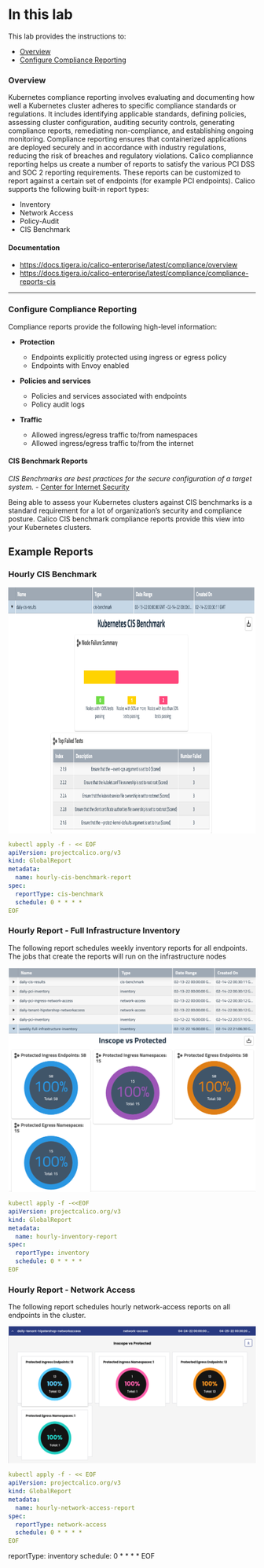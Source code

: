 # In this lab

This lab provides the instructions to:

* [Overview](https://github.com/tigera-cs/Calico-Security-Observability-Troubleshooting-Training/blob/main/modules/7.%20Configure%20Calico%20Compliance%20Reporting/README.md#overview)
* [Configure Compliance Reporting](https://github.com/tigera-cs/Calico-Security-Observability-Troubleshooting-Training/blob/main/modules/7.%20Configure%20Calico%20Compliance%20Reporting/README.md#configure-compliance-reporting)



### Overview

Kubernetes compliance reporting involves evaluating and documenting how well a Kubernetes cluster adheres to specific compliance standards or regulations. It includes identifying applicable standards, defining policies, assessing cluster configuration, auditing security controls, generating compliance reports, remediating non-compliance, and establishing ongoing monitoring. Compliance reporting ensures that containerized applications are deployed securely and in accordance with industry regulations, reducing the risk of breaches and regulatory violations. Calico compliannce reporting helps us create a number of reports to satisfy the various PCI DSS and SOC 2 reporting requirements. These reports can be customized to report against a certain set of endpoints (for example PCI endpoints). Calico supports the following built-in report types:

- Inventory
- Network Access
- Policy-Audit
- CIS Benchmark




#### Documentation

- https://docs.tigera.io/calico-enterprise/latest/compliance/overview
- https://docs.tigera.io/calico-enterprise/latest/compliance/compliance-reports-cis


____________________________________________________________________________________________________________________________________________________________________________________


### Configure Compliance Reporting

Compliance reports provide the following high-level information:

- **Protection**

  - Endpoints explicitly protected using ingress or egress policy
  - Endpoints with Envoy enabled

- **Policies and services**

  - Policies and services associated with endpoints
  - Policy audit logs

- **Traffic**

  - Allowed ingress/egress traffic to/from namespaces
  - Allowed ingress/egress traffic to/from the internet


#### CIS Benchmark Reports

*CIS Benchmarks are best practices for the secure configuration of a target system.* - [Center for Internet Security](https://www.cisecurity.org/cis-benchmarks/cis-benchmarks-faq)

Being able to assess your Kubernetes clusters against CIS benchmarks is a standard requirement for a lot of organization’s security and compliance posture. Calico CIS benchmark compliance reports provide this view into your Kubernetes clusters. 

## Example Reports

### Hourly CIS Benchmark

<p align="center">
  <img src="images/cis-benchmark.png" alt="CIS Benchmark Example" align="center" height="500px" width="900">
</p>



```yaml
kubectl apply -f - << EOF
apiVersion: projectcalico.org/v3
kind: GlobalReport
metadata:
  name: hourly-cis-benchmark-report
spec:
  reportType: cis-benchmark
  schedule: 0 * * * *
EOF
```


### Hourly Report - Full Infrastructure Inventory

The following report schedules weekly inventory reports for all endpoints. The jobs that create the reports will run on the infrastructure nodes

<p align="center">
  <img src="images/weekly-infrastructure-inventory.png" alt="Full Inventory Example" align="center" width="600">
</p>


```yaml
kubectl apply -f -<<EOF
apiVersion: projectcalico.org/v3
kind: GlobalReport
metadata:
  name: hourly-inventory-report
spec:
  reportType: inventory
  schedule: 0 * * * *
EOF
```

### Hourly Report - Network Access

The following report schedules hourly network-access reports on all endpoints in the cluster. 

<p align="center">
  <img src="images/tenant-networkaccess.png" alt="Tenant Network-Access Example" align="center" width="600">
</p>


```yaml
kubectl apply -f - << EOF
apiVersion: projectcalico.org/v3
kind: GlobalReport
metadata:
  name: hourly-network-access-report
spec:
  reportType: network-access
  schedule: 0 * * * *
EOF
```
  reportType: inventory
  schedule: 0 * * * *
EOF
